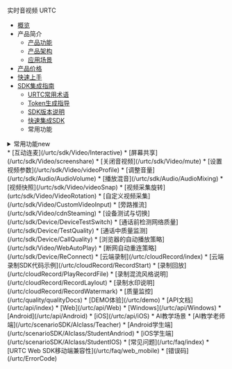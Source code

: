 <div class="sidebar_title icon__urtc"> 实时音视频 URTC</div>


* [概览](/urtc/README)
* 产品简介
    * [产品功能](/urtc/introduction/functions)
    * [产品架构](/urtc/introduction/structure)
    * [应用场景](/urtc/introduction/scenario)
* [产品价格](/urtc/price)
* [快速上手](/urtc/quick)
* [SDK集成指南](/urtc/sdk/index)
    * [URTC常用术语](urtc/sdk/term)
    * [Token生成指导](/urtc/sdk/token)
    * [SDK版本说明](/urtc/sdk/Version)
    * [快速集成SDK](/urtc/sdk/VideoStart)    
    * 常用功能      
<details>
	<summary>常用功能new</summary>

​```
这是折叠的代码1
这是折叠的代码2
​```
</details>
		* [互动连麦](/urtc/sdk/Video/Interactive)            
		* [屏幕共享](/urtc/sdk/Video/screenshare)     
		* [关闭音视频](/urtc/sdk/Video/mute)    
		* [设置视频参数](/urtc/sdk/Video/videoProfile)    
		* [调整音量](/urtc/sdk/Audio/AudioVolume)   		
		* [播放混音](/urtc/sdk/Audio/AudioMixing)   	
		* [视频快照](/urtc/sdk/Video/videoSnap)   
		* [视频采集旋转](urtc/sdk/Video/VideoRotation)   
		* [自定义视频采集](/urtc/sdk/Video/CustomVideoInput)  
		* [旁路推流](/urtc/sdk/Video/cdnSteaming)     		
		* [设备测试与切换](/urtc/sdk/Device/DeviceTestSwitch)     
		* [通话前检测网络质量](/urtc/sdk/Device/TestQuality)   
		* [通话中质量监测](/urtc/sdk/Device/CallQuality) 
		* [浏览器的自动播放策略](/urtc/sdk/Video/WebAutoPlay)   
		* [断网自动重连策略](/urtc/sdk/Device/ReConnect)  
* [云端录制](/urtc/cloudRecord/index)  
    * [云端录制SDK代码示例](/urtc/cloudRecord/RecordStart)    
    * [录制回放](/urtc/cloudRecord/PlayRecordFile)
    * [录制混流风格说明](/urtc/cloudRecord/RecordLaylout)  
    * [录制水印说明](/urtc/cloudRecord/RecordWatermark)  
* [质量监控](/urtc/quality/qualityDocs)
* [DEMO体验](/urtc/demo)
* [API文档](/urtc/api/index)
     * [Web](/urtc/api/Web)  
     * [Windows](/urtc/api/Windows)  
     * [Android](/urtc/api/Android)  
     * [iOS](/urtc/api/iOS)  
* AI教学场景
     * [AI教学老师端](/urtc/scenarioSDK/AIclass/Teacher)  
     * [Android学生端](/urtc/scenarioSDK/AIclass/StudentAndriod)  
     * [iOS学生端](/urtc/scenarioSDK/AIclass/StudentIOS)  
* [常见问题](/urtc/faq/index)
     * [URTC Web SDK移动端兼容性](/urtc/faq/web_mobile)  
* [错误码](/urtc/ErrorCode)
    
    
    
    
    
    
    
   
   
    
        
